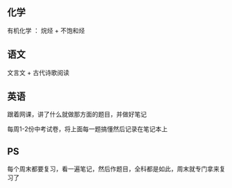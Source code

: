 ## 化学

  有机化学 ：  烷烃 + 不饱和烃
  
## 语文

  文言文 + 古代诗歌阅读
   
## 英语
 
  跟着网课，讲了什么就做那方面的题目，并做好笔记
  
  每周1-2份中考试卷，将上面每一题搞懂然后记录在笔记本上
   
## PS

  每个周末都要复习，看一遍笔记，然后作题目，全科都是如此，周末就专门拿来复习了
